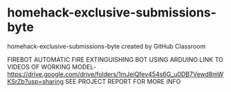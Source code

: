 # homehack-exclusive-submissions-byte
homehack-exclusive-submissions-byte created by GitHub Classroom

FIREBOT
AUTOMATIC FIRE EXTINGUISHING BOT USING ARDUINO
LINK TO VIDEOS OF WORKING MODEL-https://drive.google.com/drive/folders/1mJeiQfev454s6G_u0DB7Vewd8mWKSrZb?usp=sharing
SEE PROJECT REPORT FOR MORE INFO
